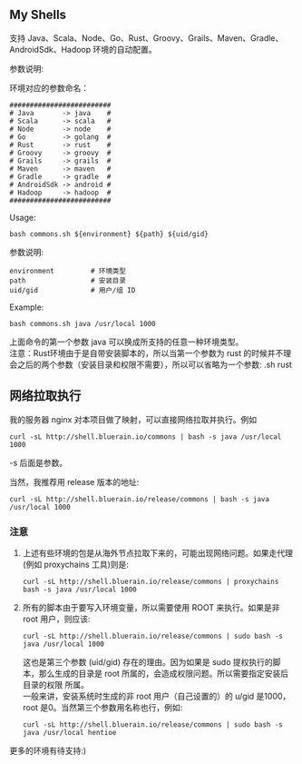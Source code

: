 ## My Shells
支持 Java、Scala、Node、Go、Rust、Groovy、Grails、Maven、Gradle、AndroidSdk、Hadoop 环境的自动配置。

参数说明:   


环境对应的参数命名：

````
#########################
# Java       -> java    #
# Scala      -> scala   #
# Node       -> node    #
# Go         -> golang  #
# Rust       -> rust    #
# Groovy     -> groovy  #
# Grails     -> grails  #
# Maven      -> maven   #
# Gradle     -> gradle  #
# AndroidSdk -> android #
# Hadoop     -> hadoop  #
#########################
````
Usage:

````shell
bash commons.sh ${environment} ${path} ${uid/gid}
````
参数说明:

````
environment         # 环境类型
path                # 安装目录
uid/gid             # 用户/组 ID
````
Example:

````shell
bash commons.sh java /usr/local 1000
````
上面命令的第一个参数 java 可以换成所支持的任意一种环境类型。   
注意：Rust环境由于是自带安装脚本的，所以当第一个参数为 rust 的时候并不理会之后的两个参数（安装目录和权限不需要），所以可以省略为一个参数: .sh rust

## 网络拉取执行
我的服务器 nginx 对本项目做了映射，可以直接网络拉取并执行。例如

````shell
curl -sL http://shell.bluerain.io/commons | bash -s java /usr/local 1000
````
-s 后面是参数。

当然，我推荐用 release 版本的地址:

````shell
curl -sL http://shell.bluerain.io/release/commons | bash -s java /usr/local 1000
````

### 注意
1. 上述有些环境的包是从海外节点拉取下来的，可能出现网络问题。如果走代理(例如 proxychains 工具)则是:

    ````
    curl -sL http://shell.bluerain.io/release/commons | proxychains bash -s java /usr/local 1000
    ````   
2. 所有的脚本由于要写入环境变量，所以需要使用 ROOT 来执行。如果是非 root 用户，则应该:

    ````
    curl -sL http://shell.bluerain.io/release/commons | sudo bash -s java /usr/local 1000
    ````   
    这也是第三个参数 (uid/gid) 存在的理由。因为如果是 sudo 提权执行的脚本，那么生成的目录是 root 所属的，会造成权限问题。所以需要指定安装后目录的权限 所属。   
    一般来讲，安装系统时生成的非 root 用户（自己设置的）的 u/gid 是1000，root 是0。当然第三个参数用名称也行，例如:
    
    ````
    curl -sL http://shell.bluerain.io/release/commons | sudo bash -s java /usr/local hentioe
    ````

更多的环境有待支持:)
